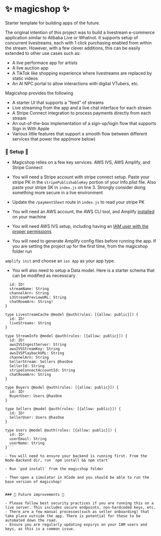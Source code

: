 # ✨ magicshop ✨ 
Starter template for building apps of the future.

The original intention of this project was to build a livestream e-commerce application similar to Alibaba Live or Whatnot. It supports setup of concurrent livestreams, each with 1 click purchasing enabled from within the stream. However, with a few clever additions, this can be easily extended to other use cases such as: 

- A live performace app for artists
- A live auction app
- A TikTok like shopping experience where livestreams are replaced by static videos
- An AI NPC portal to allow interactions with digital VTubers, etc.

Magicshop provides the following

- A starter UI that supports a "feed" of streams 
- Live streaming from the app and a live chat interface for each stream 
- A Stripe Connect integration to process payments directly from each stream
- An out-of-the-box implementation of a sign-up/login flow that supports Sign in With Apple
- Various little features that support a smooth flow between different services that power the app(more below)

### 📜 Setup 📜

- Magicshop relies on a few key services. AWS IVS, AWS Amplify, and Stripe Connect
- You will need a Stripe account with stripe connect setup. Paste your stripe PK in the `stripePublishableKey` portion of your Info.plist file.
  Also paste your stripe SK in `index.js` on line 3. Strongly consider doing something more secure in a live environment
- Update the `/paymentSheet` route in `index.js` to read your stripe PK
- You will need an AWS account, the AWS CLI tool, and Amplify [installed](https://aws.amazon.com/getting-started/hands-on/build-ios-app-amplify/module-two/) on your machine
- You will need AWS IVS setup, including having an [IAM user with the proper permissions](https://docs.aws.amazon.com/ivs/latest/LowLatencyUserGuide/getting-started.html)

- You will need to generate Amplify config files before running the app. If you are setting the project up for the first time, from the magicshop folder run 

`amplify init` and choose an `ios App` as your app type. 

- You will also need to setup a Data model. Here is a starter schema that can be modified as necesscary 

```type StreamPreviewInfoV0 @model @auth(rules: [{allow: public}]) {
  id: ID!
  streamName: String
  channelArn: String
  s3StreamPreviewURL: String
  chatRoomArn: String!
}

type LivestreamCache @model @auth(rules: [{allow: public}]) {
  id: ID!
  liveStreams: String
}

type StreamInfo @model @auth(rules: [{allow: public}]) {
  id: ID!
  awsIVSIngestServer: String
  awsIVSStreamKey: String
  awsIVSPlaybackURL: String
  channelArn: String
  SellerStream: Sellers @hasOne
  SellerId: String
  stripeConnectAccountId: String
  chatRoomArn: String
}

type Buyers @model @auth(rules: [{allow: public}]) {
  id: ID!
  BuyerUser: Users @hasOne
}

type Sellers @model @auth(rules: [{allow: public}]) {
  id: ID!
  SellerUser: Users @hasOne
}

type Users @model @auth(rules: [{allow: public}]) {
  id: ID!
  userEmail: String
  userName: String
}``` 

- You will need to ensure your backend is running first. From the Node-Backend dir, run `npm install && npm start`

- Run `pod install` from the magicshop folder

- Then open a simulator in XCode and you should be able to run the base version of magicshop!


### 🧱 Future improvements 🧱

- Please follow best security practices if you are running this on a live server. This includes secure endpoints, non-hardcoded keys, etc.
- There are a few manual processes(such as seller onboarding) that take place outside the app. There is potential for these to be automated down the road.
- Ensure you are regularly updating expirys on your IAM users and keys, as this is a common issue.
